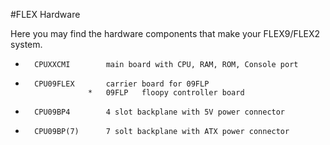 #FLEX Hardware

Here you may find the hardware components that make your FLEX9/FLEX2
system. 

*       CPUXXCMI        main board with CPU, RAM, ROM, Console port
*       CPU09FLEX       carrier board for 09FLP
                    *   09FLP   floopy controller board
*       CPU09BP4        4 slot backplane with 5V power connector
*       CPU09BP(7)      7 solt backplane with ATX power connector

